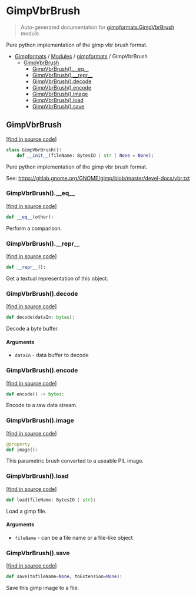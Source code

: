 # GimpVbrBrush

> Auto-generated documentation for [gimpformats.GimpVbrBrush](../../gimpformats/GimpVbrBrush.py) module.

Pure python implementation of the gimp vbr brush format.

- [Gimpformats](../README.md#gimpformats-index) / [Modules](../README.md#gimpformats-modules) / [gimpformats](index.md#gimpformats) / GimpVbrBrush
    - [GimpVbrBrush](#gimpvbrbrush)
        - [GimpVbrBrush().\_\_eq\_\_](#gimpvbrbrush__eq__)
        - [GimpVbrBrush().\_\_repr\_\_](#gimpvbrbrush__repr__)
        - [GimpVbrBrush().decode](#gimpvbrbrushdecode)
        - [GimpVbrBrush().encode](#gimpvbrbrushencode)
        - [GimpVbrBrush().image](#gimpvbrbrushimage)
        - [GimpVbrBrush().load](#gimpvbrbrushload)
        - [GimpVbrBrush().save](#gimpvbrbrushsave)

## GimpVbrBrush

[[find in source code]](../../gimpformats/GimpVbrBrush.py#L11)

```python
class GimpVbrBrush():
    def __init__(fileName: BytesIO | str | None = None):
```

Pure python implementation of the gimp vbr brush format.

See:
 https://gitlab.gnome.org/GNOME/gimp/blob/master/devel-docs/vbr.txt

### GimpVbrBrush().\_\_eq\_\_

[[find in source code]](../../gimpformats/GimpVbrBrush.py#L140)

```python
def __eq__(other):
```

Perform a comparison.

### GimpVbrBrush().\_\_repr\_\_

[[find in source code]](../../gimpformats/GimpVbrBrush.py#L124)

```python
def __repr__():
```

Get a textual representation of this object.

### GimpVbrBrush().decode

[[find in source code]](../../gimpformats/GimpVbrBrush.py#L51)

```python
def decode(dataIn: bytes):
```

Decode a byte buffer.

#### Arguments

- `dataIn` - data buffer to decode

### GimpVbrBrush().encode

[[find in source code]](../../gimpformats/GimpVbrBrush.py#L79)

```python
def encode() -> bytes:
```

Encode to a raw data stream.

### GimpVbrBrush().image

[[find in source code]](../../gimpformats/GimpVbrBrush.py#L46)

```python
@property
def image():
```

This parametric brush converted to a useable PIL image.

### GimpVbrBrush().load

[[find in source code]](../../gimpformats/GimpVbrBrush.py#L38)

```python
def load(fileName: BytesIO | str):
```

Load a gimp file.

#### Arguments

- `fileName` - can be a file name or a file-like object

### GimpVbrBrush().save

[[find in source code]](../../gimpformats/GimpVbrBrush.py#L102)

```python
def save(tofileName=None, toExtension=None):
```

Save this gimp image to a file.
